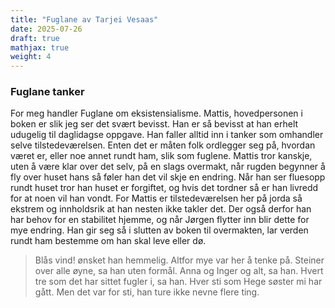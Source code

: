 ```yaml
---
title: "Fuglane av Tarjei Vesaas"
date: 2025-07-26
draft: true
mathjax: true
weight: 4
---
```


### Fuglane tanker
For meg handler Fuglane om eksistensialisme. Mattis, hovedpersonen i boken er slik jeg ser det svært bevisst. Han er så bevisst at han erhelt udugelig til daglidagse oppgave. Han faller alltid inn i tanker som omhandler selve tilstedeværelsen. Enten det er måten folk ordlegger seg på, hvordan været er, eller noe annet rundt ham, slik som fuglene. Mattis tror kanskje, uten å være klar over det selv, på en slags overmakt, når rugden begynner å fly over huset hans så føler han det vil skje en endring. Når han ser fluesopp rundt huset tror han huset er forgiftet, og hvis det tordner så er han livredd for at noen vil han vondt. For Mattis er tilstedeværelsen her på jorda så ekstrem og innholdsrik at han nesten ikke takler det. Der også derfor han har behov for en stabilitet hjemme, og når Jørgen flytter inn blir dette for mye endring. Han gir seg så i slutten av boken til overmakten, lar verden rundt ham bestemme om han skal leve eller dø.

> Blås vind! ønsket han hemmelig. Altfor mye var her å tenke på. Steiner over alle øyne, sa han uten formål. Anna og Inger og alt, sa han. Hvert tre som det har sittet fugler i, sa han. Hver sti som Hege søster mi har gått. Men det var for sti, han ture ikke nevne flere ting.